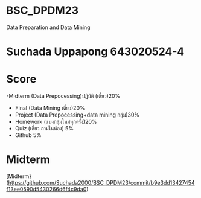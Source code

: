# BSC_DPDM23
Data Preparation and Data Mining
# Suchada Uppapong 643020524-4
# Score
-Midterm (Data Prepocessing)ปฏิบัติ (เดี่ยว)20%
- Final (Data Mining เดี่ยว)20%
- Project (Data Prepocessing+data mining กลุ่ม)30%
- Homework (แบ่งกลุ่มใหม่ทุกครั้ง)20%
- Quiz (เดี่ยว ถามในห้อง) 5%
- Github 5%
# Midterm
[Midterm}(https://github.com/Suchada2000/BSC_DPDM23/commit/b9e3dd13427454f13ee0590d5430266d6f4c9da0)
